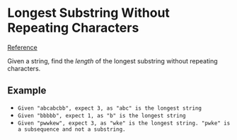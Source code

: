 # Longest Substring Without Repeating Characters
[Reference](https://leetcode.com/problems/longest-substring-without-repeating-characters/)

Given a string, find the *length* of the longest substring without repeating characters.

## Example
*   `Given "abcabcbb", expect 3, as "abc" is the longest string`
*   `Given "bbbbb", expect 1, as "b" is the longest string`
*   `Given "pwwkew", expect 3, as "wke" is the longest string. "pwke" is a subsequence and not a substring.`
